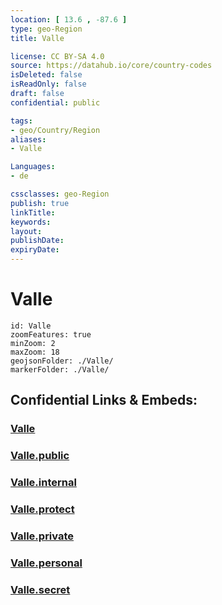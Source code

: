 ```yaml
---
location: [ 13.6 , -87.6 ] 
type: geo-Region
title: Valle

license: CC BY-SA 4.0
source: https://datahub.io/core/country-codes
isDeleted: false
isReadOnly: false
draft: false
confidential: public

tags:
- geo/Country/Region
aliases:
- Valle

Languages:
- de

cssclasses: geo-Region
publish: true
linkTitle: 
keywords: 
layout: 
publishDate: 
expiryDate: 
---
```


# Valle

```leaflet
id: Valle
zoomFeatures: true 
minZoom: 2 
maxZoom: 18
geojsonFolder: ./Valle/
markerFolder: ./Valle/
```


## Confidential Links & Embeds: 

### [Valle](/_Standards/Earth/Continent/America~Central/Honduras/departments~Honduras/Valle.md) 

### [Valle.public](/_public/Earth/Continent/America~Central/Honduras/departments~Honduras/Valle.public.md) 

### [Valle.internal](/_internal/Earth/Continent/America~Central/Honduras/departments~Honduras/Valle.internal.md) 

### [Valle.protect](/_protect/Earth/Continent/America~Central/Honduras/departments~Honduras/Valle.protect.md) 

### [Valle.private](/_private/Earth/Continent/America~Central/Honduras/departments~Honduras/Valle.private.md) 

### [Valle.personal](/_personal/Earth/Continent/America~Central/Honduras/departments~Honduras/Valle.personal.md) 

### [Valle.secret](/_secret/Earth/Continent/America~Central/Honduras/departments~Honduras/Valle.secret.md)

